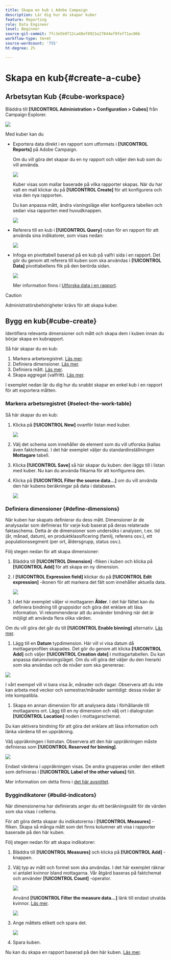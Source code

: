 ```yaml
---
title: Skapa en kub i Adobe Campaign
description: Lär dig hur du skapar kuber
feature: Reporting
role: Data Engineer
level: Beginner
source-git-commit: 7fc3e5b9f12ca48ef0921e27844ef9fef71ac06b
workflow-type: tm+mt
source-wordcount: '755'
ht-degree: 2%

---
```



# Skapa en kub{#create-a-cube}

## Arbetsytan Kub {#cube-workspace}

Bläddra till **[!UICONTROL Administration > Configuration > Cubes]** från Campaign Explorer.

![](assets/cube-node.png)

Med kuber kan du

* Exportera data direkt i en rapport som utformats i **[!UICONTROL Reports]** på Adobe Campaign.

   Om du vill göra det skapar du en ny rapport och väljer den kub som du vill använda.

   ![](assets/create-new-cube.png)

   Kuber visas som mallar baserade på vilka rapporter skapas. När du har valt en mall klickar du på **[!UICONTROL Create]** för att konfigurera och visa den nya rapporten.

   Du kan anpassa mått, ändra visningsläge eller konfigurera tabellen och sedan visa rapporten med huvudknappen.

   ![](assets/display-cube-table.png)

* Referera till en kub i **[!UICONTROL Query]** rutan för en rapport för att använda sina indikatorer, som visas nedan:

   ![](assets/cube-report-query.png)

* Infoga en pivottabell baserad på en kub på valfri sida i en rapport. Det gör du genom att referera till kuben som ska användas i **[!UICONTROL Data]** pivottabellens flik på den berörda sidan.

   ![](assets/cube-in-a-report.png)

   Mer information finns i [Utforska data i en rapport](cube-tables.md#explore-the-data-in-a-report).


>[!CAUTION]
>
>Administratörsbehörigheter krävs för att skapa kuber.

## Bygg en kub{#cube-create}

Identifiera relevanta dimensioner och mått och skapa dem i kuben innan du börjar skapa en kubrapport.

Så här skapar du en kub:

1. Markera arbetsregistret. [Läs mer](#select-the-work-table).
1. Definiera dimensioner. [Läs mer](#define-dimensions).
1. Definiera mått. [Läs mer](#build-indicators).
1. Skapa aggregat (valfritt). [Läs mer](customize-cubes.md#calculate-and-use-aggregates).

I exemplet nedan lär du dig hur du snabbt skapar en enkel kub i en rapport för att exportera måtten.

### Markera arbetsregistret {#select-the-work-table}

Så här skapar du en kub:

1. Klicka på **[!UICONTROL New]** ovanför listan med kuber.

   ![](assets/create-a-cube.png)

1. Välj det schema som innehåller de element som du vill utforska (kallas även faktchema). I det här exemplet väljer du standardinställningen **Mottagare** tabell.
1. Klicka **[!UICONTROL Save]** så här skapar du kuben: den läggs till i listan med kuber. Nu kan du använda flikarna för att konfigurera den.

1. Klicka på **[!UICONTROL Filter the source data...]** om du vill använda den här kubens beräkningar på data i databasen.

   ![](assets/cube-filter-source.png)

### Definiera dimensioner {#define-dimensions}

När kuben har skapats definierar du dess mått. Dimensioner är de analysaxlar som definieras för varje kub baserat på deras relaterade faktaschema. Detta är de dimensioner som undersöks i analysen, t.ex. tid (år, månad, datum), en produktklassificering (familj, referens osv.), ett populationssegment (per ort, åldersgrupp, status osv.).

Följ stegen nedan för att skapa dimensioner:

1. Bläddra till **[!UICONTROL Dimension]** -fliken i kuben och klicka på **[!UICONTROL Add]** för att skapa en ny dimension.
1. I **[!UICONTROL Expression field]** klickar du på **[!UICONTROL Edit expression]** -ikonen för att markera det fält som innehåller aktuella data.

   ![](assets/cube-add-dimension.png)

1. I det här exemplet väljer vi mottagaren **Ålder**. I det här fältet kan du definiera bindning till gruppsidor och göra det enklare att läsa information. Vi rekommenderar att du använder bindning när det är möjligt att använda flera olika värden.

Om du vill göra det går du till **[!UICONTROL Enable binning]** alternativ. [Läs mer](customize-cubes.md#data-binning).

1. Lägg till en **Datum** typdimension. Här vill vi visa datum då mottagarprofilen skapades. Det gör du genom att klicka **[!UICONTROL Add]** och väljer **[!UICONTROL Creation date]** i mottagartabellen.
Du kan anpassa datumvisningsläget. Om du vill göra det väljer du den hierarki som ska användas och de nivåer som ska genereras:

![](assets/cube-date-dimension.png)

I vårt exempel vill vi bara visa år, månader och dagar. Observera att du inte kan arbeta med veckor och semestrar/månader samtidigt: dessa nivåer är inte kompatibla.

1. Skapa en annan dimension för att analysera data i förhållande till mottagarens ort. Lägg till en ny dimension och välj ort i dialogrutan **[!UICONTROL Location]** noden i mottagarschemat.

Du kan aktivera bindning för att göra det enklare att läsa information och länka värdena till en uppräkning.

Välj uppräkningen i listrutan. Observera att den här uppräkningen måste definieras som **[!UICONTROL Reserved for binning]**.

![](assets/cube-dimension-with-enum.png)

Endast värdena i uppräkningen visas. De andra grupperas under den etikett som definieras i **[!UICONTROL Label of the other values]** fält.

Mer information om detta finns i [det här avsnittet](customize-cubes.md#dynamically-manage-bins).

### Byggindikatorer {#build-indicators}

När dimensionerna har definierats anger du ett beräkningssätt för de värden som ska visas i cellerna.

För att göra detta skapar du indikatorerna i **[!UICONTROL Measures]** -fliken. Skapa så många mått som det finns kolumner att visa i rapporter baserade på den här kuben.

Följ stegen nedan för att skapa indikatorer:

1. Bläddra till **[!UICONTROL Measures]** och klicka på **[!UICONTROL Add]** -knappen.
1. Välj typ av mått och formel som ska användas. I det här exemplet räknar vi antalet kvinnor bland mottagarna. Vår åtgärd baseras på faktchemat och använder **[!UICONTROL Count]** -operator.

   ![](assets/cube-new-measure.png)

   Använd **[!UICONTROL Filter the measure data...]** länk till endast utvalda kvinnor. [Läs mer](customize-cubes.md#define-measures).

   ![](assets/cube-filter-measure-data.png)

1. Ange måttets etikett och spara det.

   ![](assets/cube-save-measure.png)

1. Spara kuben.


Nu kan du skapa en rapport baserad på den här kuben. [Läs mer](cube-tables.md).